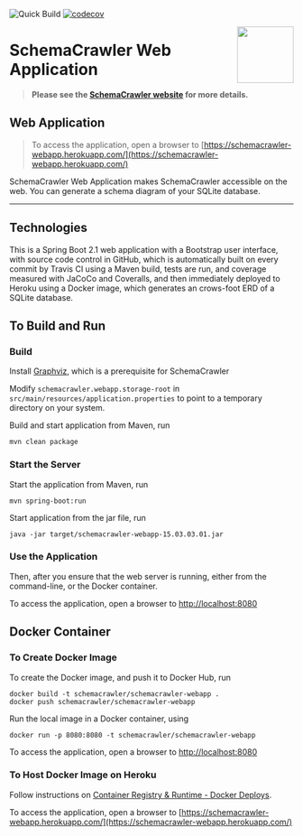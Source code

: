 ![Quick Build](https://github.com/schemacrawler/SchemaCrawler-Web-Application/workflows/Quick%20Build/badge.svg)
[![codecov](https://codecov.io/gh/schemacrawler/SchemaCrawler-Web-Application/branch/master/graph/badge.svg?token=9cG2hav7Av)](https://codecov.io/gh/schemacrawler/SchemaCrawler-Web-Application)

<img src="https://raw.githubusercontent.com/schemacrawler/SchemaCrawler/master/schemacrawler-website/src/site/resources/images/schemacrawler_logo.png" height="100px" width="100px" align="right" />

# SchemaCrawler Web Application

> **Please see the [SchemaCrawler website](https://www.schemacrawler.com/) for more details.**


## Web Application

> To access the application, open a browser to
[https://schemacrawler-webapp.herokuapp.com/](https://schemacrawler-webapp.herokuapp.com/)

SchemaCrawler Web Application makes SchemaCrawler accessible on the web. You can generate a schema diagram of your SQLite database.

-----

## Technologies

This is a Spring Boot 2.1 web application with a Bootstrap user interface, with source code control in GitHub, which is automatically built on every commit by Travis CI using a Maven build, tests are run, and coverage measured with JaCoCo and Coveralls, and then immediately deployed to Heroku using a Docker image, which generates an crows-foot ERD of a SQLite database.


## To Build and Run

### Build

Install [Graphviz](http://www.graphviz.org), which is a prerequisite for SchemaCrawler

Modify `schemacrawler.webapp.storage-root` in `src/main/resources/application.properties` 
to point to a temporary directory on your system. 

Build and start application from Maven, run
```
mvn clean package
```

### Start the Server

Start the application from Maven, run
```
mvn spring-boot:run
```

Start application from the jar file, run
```
java -jar target/schemacrawler-webapp-15.03.03.01.jar
```

### Use the Application

Then, after you ensure that the web server is running, either from the command-line,
or the Docker container.

To access the application, open a browser to
[http://localhost:8080](http://localhost:8080)


## Docker Container

### To Create Docker Image 

To create the Docker image, and push it to Docker Hub, run
```
docker build -t schemacrawler/schemacrawler-webapp .
docker push schemacrawler/schemacrawler-webapp
```

Run the local image in a Docker container, using
```
docker run -p 8080:8080 -t schemacrawler/schemacrawler-webapp
```

To access the application, open a browser to
[http://localhost:8080](http://localhost:8080)


### To Host Docker Image on Heroku

Follow instructions on [Container Registry & Runtime - Docker Deploys](https://devcenter.heroku.com/articles/container-registry-and-runtime).

To access the application, open a browser to
[https://schemacrawler-webapp.herokuapp.com/](https://schemacrawler-webapp.herokuapp.com/)

